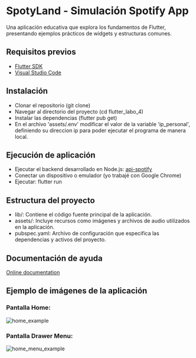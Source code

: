 # SpotyLand - Simulación Spotify App

Una aplicación educativa que explora los fundamentos de Flutter, presentando ejemplos prácticos de widgets y estructuras comunes.

## Requisitos previos
- [Flutter SDK](https://docs.flutter.dev/get-started/install)
- [Visual Studio Code](https://code.visualstudio.com/download)

## Instalación
- Clonar el repositorio (git clone)
- Navegar al directorio del proyecto (cd flutter_labo_4)
- Instalar las dependencias (flutter pub get)
- En el archivo 'assets/.env' modificar el valor de la variable 'ip_personal', definiendo su direccion ip para poder ejecutar el programa de manera local.

## Ejecución de aplicación
- Ejecutar el backend desarrollado en Node.js: [api-spotify](https://github.com/bautiexposito/api-spotify)
- Conectar un dispositivo o emulador (yo trabajé con Google Chrome)
- Ejecutar: flutter run

## Estructura del proyecto
- lib/: Contiene el código fuente principal de la aplicación.
- assets/: Incluye recursos como imágenes y archivos de audio utilizados en la aplicación.
- pubspec.yaml: Archivo de configuración que especifica las dependencias y activos del proyecto.

## Documentación de ayuda
[Online documentation](https://docs.flutter.dev/)

## Ejemplo de imágenes de la aplicación  

### Pantalla Home:
![home_example](https://github.com/user-attachments/assets/eb4b8ae0-6f20-4c5f-9709-6f9f42cf1280)

### Pantalla Drawer Menu:
![home_menu_example](https://github.com/user-attachments/assets/f09a3cff-6e22-4774-a712-eeac93fc1bd2)
